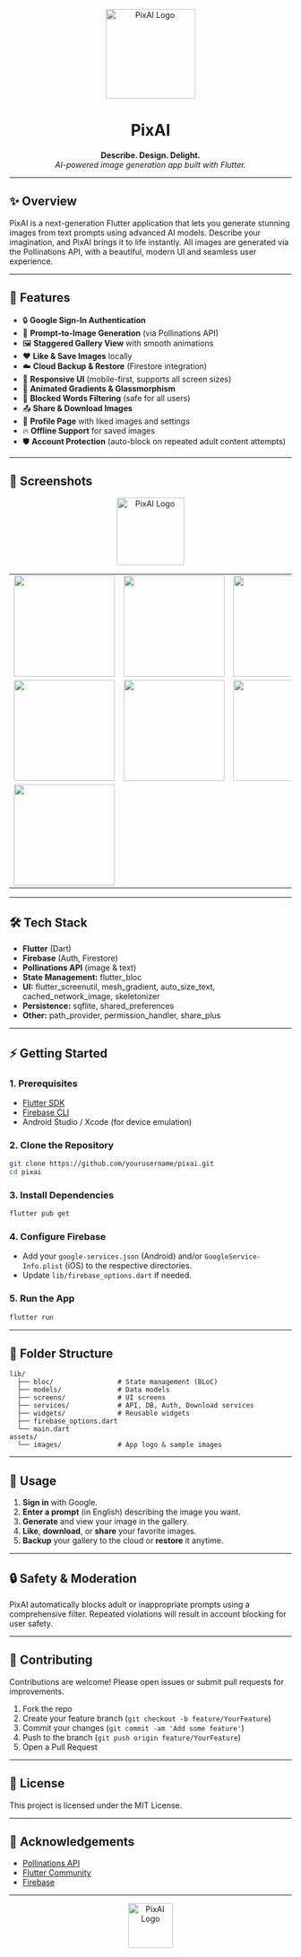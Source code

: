<p align="center">
  <img src="assets/images/logo.png" alt="PixAI Logo" width="160" height="160"/>
</p>

<h1 align="center">PixAI</h1>
<p align="center">
  <b>Describe. Design. Delight.</b><br>
  <i>AI-powered image generation app built with Flutter.</i>
</p>

---

## ✨ Overview

PixAI is a next-generation Flutter application that lets you generate stunning images from text prompts using advanced AI models. Describe your imagination, and PixAI brings it to life instantly. All images are generated via the Pollinations API, with a beautiful, modern UI and seamless user experience.

---

## 🚀 Features

- 🔒 **Google Sign-In Authentication**
- 📝 **Prompt-to-Image Generation** (via Pollinations API)
- 🖼️ **Staggered Gallery View** with smooth animations
- ❤️ **Like & Save Images** locally
- ☁️ **Cloud Backup & Restore** (Firestore integration)
- 📱 **Responsive UI** (mobile-first, supports all screen sizes)
- 🌈 **Animated Gradients & Glassmorphism**
- 🧠 **Blocked Words Filtering** (safe for all users)
- 📤 **Share & Download Images**
- 🧩 **Profile Page** with liked images and settings
- 🔥 **Offline Support** for saved images
- 🛡️ **Account Protection** (auto-block on repeated adult content attempts)

---

## 📸 Screenshots

<p align="center">
  <img src="assets/images/logo.png" alt="PixAI Logo" width="120" height="120"/><br/>
  <!-- Screenshots grid -->
  <table>
    <tr>
      <td><img src="readme/splash.png" width="180"/></td>
      <td><img src="readme/home.png" width="180"/></td>
      <td><img src="readme/staggred grid.png" width="180"/></td>
    </tr>
    <tr>
      <td><img src="readme/generating.png" width="180"/></td>
      <td><img src="readme/generating page.png" width="180"/></td>
      <td><img src="readme/profile.png" width="180"/></td>
    </tr>
    <tr>
      <td><img src="readme/backup and restore.png" width="180"/></td>
      <td></td>
      <td></td>
    </tr>
  </table>
</p>

---

## 🛠️ Tech Stack

- **Flutter** (Dart)
- **Firebase** (Auth, Firestore)
- **Pollinations API** (image & text)
- **State Management:** flutter_bloc
- **UI:** flutter_screenutil, mesh_gradient, auto_size_text, cached_network_image, skeletonizer
- **Persistence:** sqflite, shared_preferences
- **Other:** path_provider, permission_handler, share_plus

---

## ⚡ Getting Started

### 1. Prerequisites

- [Flutter SDK](https://flutter.dev/docs/get-started/install)
- [Firebase CLI](https://firebase.google.com/docs/cli)
- Android Studio / Xcode (for device emulation)

### 2. Clone the Repository

```bash
git clone https://github.com/yourusername/pixai.git
cd pixai
```

### 3. Install Dependencies

```bash
flutter pub get
```

### 4. Configure Firebase

- Add your `google-services.json` (Android) and/or `GoogleService-Info.plist` (iOS) to the respective directories.
- Update `lib/firebase_options.dart` if needed.

### 5. Run the App

```bash
flutter run
```

---

## 🧩 Folder Structure

```
lib/
  ├── bloc/                # State management (BLoC)
  ├── models/              # Data models
  ├── screens/             # UI screens
  ├── services/            # API, DB, Auth, Download services
  ├── widgets/             # Reusable widgets
  ├── firebase_options.dart
  └── main.dart
assets/
  └── images/              # App logo & sample images
```

---

## 📝 Usage

1. **Sign in** with Google.
2. **Enter a prompt** (in English) describing the image you want.
3. **Generate** and view your image in the gallery.
4. **Like**, **download**, or **share** your favorite images.
5. **Backup** your gallery to the cloud or **restore** it anytime.

---

## 🔒 Safety & Moderation

PixAI automatically blocks adult or inappropriate prompts using a comprehensive filter. Repeated violations will result in account blocking for user safety.

---

## 🤝 Contributing

Contributions are welcome! Please open issues or submit pull requests for improvements.

1. Fork the repo
2. Create your feature branch (`git checkout -b feature/YourFeature`)
3. Commit your changes (`git commit -am 'Add some feature'`)
4. Push to the branch (`git push origin feature/YourFeature`)
5. Open a Pull Request

---

## 📄 License

This project is licensed under the MIT License.

---

## 🙏 Acknowledgements

- [Pollinations API](https://pollinations.ai/)
- [Flutter Community](https://flutter.dev/community)
- [Firebase](https://firebase.google.com/)

---

<p align="center">
  <img src="assets/images/logo.png" alt="PixAI Logo" width="80"/>
</p>
